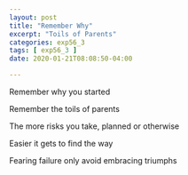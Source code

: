 ```yaml
---
layout: post
title: "Remember Why"
excerpt: "Toils of Parents"
categories: exp56_3
tags: [ exp56_3 ]
date: 2020-01-21T08:08:50-04:00

---
```


Remember why you started

Remember the toils of parents

The more risks you take,
planned or otherwise

Easier it gets to find the way

Fearing failure only avoid embracing triumphs
